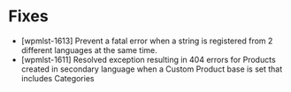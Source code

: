 # Fixes
* [wpmlst-1613] Prevent a fatal error when a string is registered from 2 different languages at the same time.
* [wpmlst-1611] Resolved exception resulting in 404 errors for Products created in secondary language when a Custom Product base is set that includes Categories